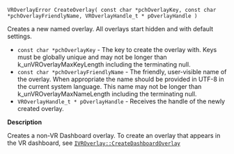 `VROverlayError CreateOverlay( const char *pchOverlayKey, const char *pchOverlayFriendlyName, VROverlayHandle_t * pOverlayHandle )`

Creates a new named overlay. All overlays start hidden and with default settings.

* `const char *pchOverlayKey` - The key to create the overlay with. Keys must be globally unique and may not be longer than k_unVROverlayMaxKeyLength including the terminating null.
* `const char *pchOverlayFriendlyName` - The friendly, user-visible name of the overlay. When appropriate the name should be provided in UTF-8 in the current system language. This name may not be longer than k_unVROverlayMaxNameLength including the terminating null.
* `VROverlayHandle_t * pOverlayHandle` - Receives the handle of the newly created overlay.

**Description**

Creates a non-VR Dashboard overlay. To create an overlay that appears in the VR dashboard, see [`IVROverlay::CreateDashboardOverlay`](https://github.com/ValveSoftware/openvr/wiki/IVROverlay::CreateDashboardOverlay)

